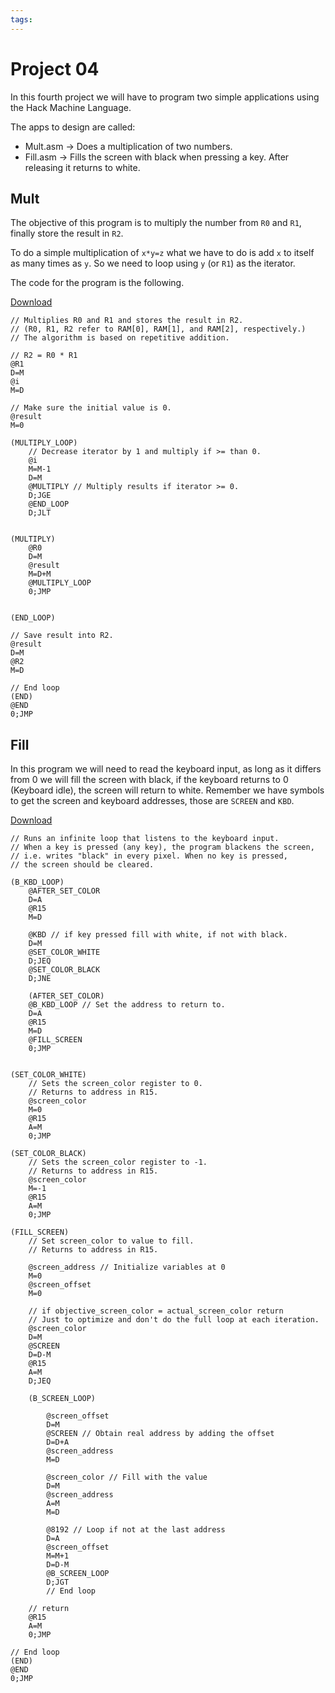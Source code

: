```yaml
---
tags:
---
```


# Project 04

In this fourth project we will have to program two simple applications using the Hack Machine Language.

The apps to design are called:
- Mult.asm -> Does a multiplication of two numbers.
- Fill.asm -> Fills the screen with black when pressing a key. After releasing it returns to white.


## Mult

The objective of this program is to multiply the number from `R0` and `R1`, finally store the result in `R2`.

To do a simple multiplication of `x*y=z` what we have to do is add `x` to itself as many times as `y`. So we need to loop using `y` (or `R1`) as the iterator.

The code for the program is the following.

[Download](resources/asm/Mult.asm)

```
// Multiplies R0 and R1 and stores the result in R2.
// (R0, R1, R2 refer to RAM[0], RAM[1], and RAM[2], respectively.)
// The algorithm is based on repetitive addition.

// R2 = R0 * R1
@R1
D=M
@i
M=D

// Make sure the initial value is 0.
@result
M=0

(MULTIPLY_LOOP)
	// Decrease iterator by 1 and multiply if >= than 0.
	@i
	M=M-1
	D=M
	@MULTIPLY // Multiply results if iterator >= 0.
	D;JGE
	@END_LOOP
	D;JLT


(MULTIPLY)
	@R0
	D=M
	@result
	M=D+M
	@MULTIPLY_LOOP
	0;JMP
	

(END_LOOP)

// Save result into R2.
@result
D=M
@R2
M=D

// End loop
(END)
@END
0;JMP
```


## Fill

In this program we will need to read the keyboard input, as long as it differs from 0 we will fill the screen with black, if the keyboard returns to 0 (Keyboard idle), the screen will return to white.
Remember we have symbols to get the screen and keyboard addresses, those are `SCREEN` and `KBD`.

[Download](resources/asm/Fill.asm)

```
// Runs an infinite loop that listens to the keyboard input. 
// When a key is pressed (any key), the program blackens the screen,
// i.e. writes "black" in every pixel. When no key is pressed, 
// the screen should be cleared.

(B_KBD_LOOP)
	@AFTER_SET_COLOR
	D=A
	@R15
	M=D
	
	@KBD // if key pressed fill with white, if not with black.
	D=M
	@SET_COLOR_WHITE
	D;JEQ
	@SET_COLOR_BLACK
	D;JNE
	
	(AFTER_SET_COLOR)
	@B_KBD_LOOP // Set the address to return to.
	D=A
	@R15
	M=D
	@FILL_SCREEN
	0;JMP


(SET_COLOR_WHITE)
	// Sets the screen_color register to 0.
	// Returns to address in R15.
	@screen_color
	M=0
	@R15
	A=M
	0;JMP

(SET_COLOR_BLACK)
	// Sets the screen_color register to -1.
	// Returns to address in R15.
	@screen_color
	M=-1
	@R15
	A=M
	0;JMP

(FILL_SCREEN)
	// Set screen_color to value to fill.
	// Returns to address in R15.
	
	@screen_address // Initialize variables at 0
	M=0
	@screen_offset
	M=0
	
	// if objective_screen_color = actual_screen_color return
	// Just to optimize and don't do the full loop at each iteration.
	@screen_color
	D=M
	@SCREEN
	D=D-M
	@R15
	A=M
	D;JEQ
	
	(B_SCREEN_LOOP)
	
		@screen_offset
		D=M
		@SCREEN // Obtain real address by adding the offset
		D=D+A
		@screen_address
		M=D
	
		@screen_color // Fill with the value
		D=M
		@screen_address
		A=M
		M=D
		
		@8192 // Loop if not at the last address
		D=A
		@screen_offset
		M=M+1
		D=D-M
		@B_SCREEN_LOOP
		D;JGT
		// End loop

	// return
	@R15
	A=M
	0;JMP

// End loop
(END)
@END
0;JMP
```